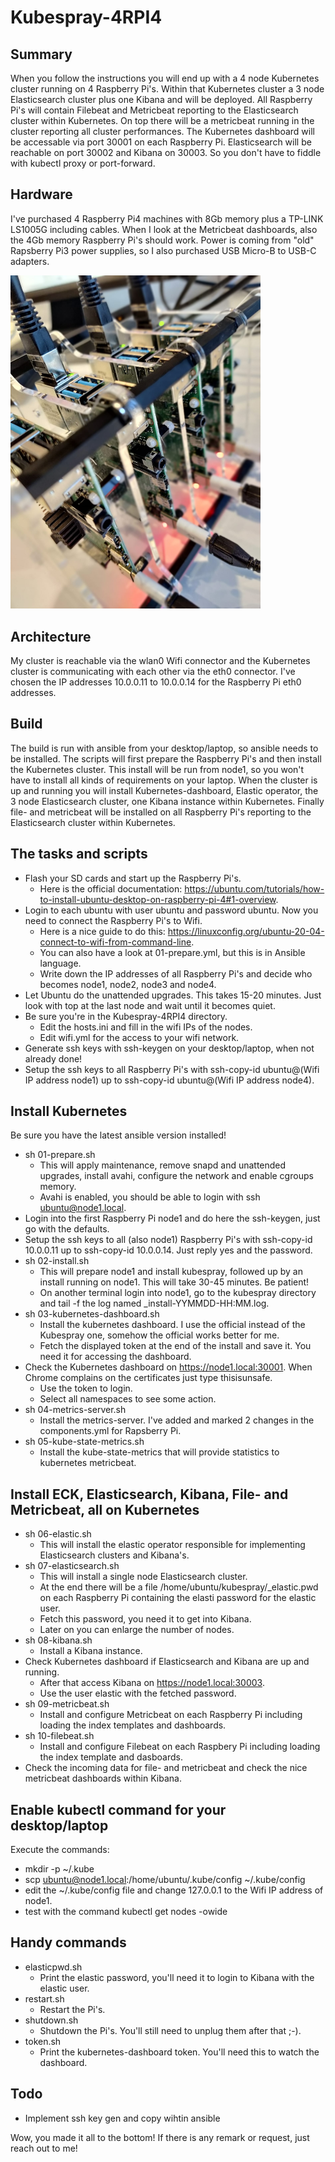 # Kubespray-4RPI4

## Summary
When you follow the instructions you will end up with a 4 node Kubernetes cluster running on 4 Raspberry Pi's. Within that Kubernetes cluster a 3 node Elasticsearch cluster plus one Kibana and will be deployed. All Raspberry Pi's will contain Filebeat and Metricbeat reporting to the Elasticsearch cluster within Kubernetes. On top there will be a metricbeat running in the cluster reporting all cluster performances.
The Kubernetes dashboard will be accessable via port 30001 on each Raspberry Pi. Elasticsearch will be reachable on port 30002 and Kibana on 30003. So you don't have to fiddle with kubectl proxy or port-forward.

## Hardware
I've purchased 4 Raspberry Pi4 machines with 8Gb memory plus a TP-LINK LS1005G including cables. When I look at the Metricbeat dashboards, also the 4Gb memory Raspberry Pi's should work. Power is coming from "old" Rapsberry Pi3 power supplies, so I also purchased USB Micro-B to USB-C adapters.

<img src="https://github.com/bpcvdhelm/Kubespray-4RPI4/blob/main/RpiCluster.jpeg" width="400">

## Architecture
My cluster is reachable via the wlan0 Wifi connector and the Kubernetes cluster is communicating with each other via the eth0 connector. I've chosen the IP addresses 10.0.0.11 to 10.0.0.14 for the Raspberry Pi eth0 addresses.

## Build
The build is run with ansible from your desktop/laptop, so ansible needs to be installed. The scripts will first prepare the Raspberry Pi's and then install the Kubernetes cluster. This install will be run from node1, so you won't have to install all kinds of requirements on your laptop. When the cluster is up and running you will install Kubernetes-dashboard, Elastic operator, the 3 node Elasticsearch cluster, one Kibana instance within Kubernetes. Finally file- and metricbeat will be installed on all Raspberry Pi's reporting to the Elasticsearch cluster within Kubernetes.

## The tasks and scripts
- Flash your SD cards and start up the Raspberry Pi's. 
  - Here is the official documentation: https://ubuntu.com/tutorials/how-to-install-ubuntu-desktop-on-raspberry-pi-4#1-overview.
- Login to each ubuntu with user ubuntu and password ubuntu. Now you need to connect the Raspberry Pi's to Wifi.
  - Here is a nice guide to do this: https://linuxconfig.org/ubuntu-20-04-connect-to-wifi-from-command-line.
  - You can also have a look at 01-prepare.yml, but this is in Ansible language.
  - Write down the IP addresses of all Raspberry Pi's and decide who becomes node1, node2, node3 and node4.
- Let Ubuntu do the unattended upgrades. This takes 15-20 minutes. Just look with top at the last node and wait until it becomes quiet.
- Be sure you're in the Kubespray-4RPI4 directory.
  - Edit the hosts.ini and fill in the wifi IPs of the nodes.
  - Edit wifi.yml for the access to your wifi network.
- Generate ssh keys with ssh-keygen on your desktop/laptop, when not already done!
- Setup the ssh keys to all Raspberry Pi's with ssh-copy-id ubuntu@(Wifi IP address node1) up to ssh-copy-id ubuntu@(Wifi IP address node4).

## Install Kubernetes
Be sure you have the latest ansible version installed!
- sh 01-prepare.sh
  - This will apply maintenance, remove snapd and unattended upgrades, install avahi, configure the network and enable cgroups memory.
  - Avahi is enabled, you should be able to login with ssh ubuntu@node1.local.
- Login into the first Raspberry Pi node1 and do here the ssh-keygen, just go with the defaults.
- Setup the ssh keys to all (also node1) Raspberry Pi's with ssh-copy-id 10.0.0.11 up to ssh-copy-id 10.0.0.14. Just reply yes and the password.
- sh 02-install.sh
  - This will prepare node1 and install kubespray, followed up by an install running on node1. This will take 30-45 minutes. Be patient!
  - On another terminal login into node1, go to the kubespray directory and tail -f the log named _install-YYMMDD-HH:MM.log.
- sh 03-kubernetes-dashboard.sh
  - Install the kubernetes dashboard. I use the official instead of the Kubespray one, somehow the official works better for me.
  - Fetch the displayed token at the end of the install and save it. You need it for accessing the dashboard.
- Check the Kubernetes dashboard on https://node1.local:30001. When Chrome complains on the certificates just type thisisunsafe. 
  - Use the token to login.
  - Select all namespaces to see some action.
- sh 04-metrics-server.sh
  - Install the metrics-server. I've added and marked 2 changes in the components.yml for Rapsberry Pi.
- sh 05-kube-state-metrics.sh
  - Install the kube-state-metrics that will provide statistics to kubernetes metricbeat.

## Install ECK, Elasticsearch, Kibana, File- and Metricbeat, all on Kubernetes
- sh 06-elastic.sh
  - This will install the elastic operator responsible for implementing Elasticsearch clusters and Kibana's.
- sh 07-elasticsearch.sh
  - This will install a single node Elasticsearch cluster.
  - At the end there will be a file /home/ubuntu/kubespray/_elastic.pwd on each Raspberry Pi containing the elasti password for the elastic user.
  - Fetch this password, you need it to get into Kibana.
  - Later on you can enlarge the number of nodes.
- sh 08-kibana.sh
  - Install a Kibana instance.
- Check Kubernetes dashboard if Elasticsearch and Kibana are up and running. 
  - After that access Kibana on https://node1.local:30003.
  - Use the user elastic with the fetched password.
- sh 09-metricbeat.sh
  - Install and configure Metricbeat on each Raspberry Pi including loading the index templates and dashboards.
- sh 10-filebeat.sh
  - Install and configure Filebeat on each Raspbery Pi including loading the index template and dasboards.
- Check the incoming data for file- and metricbeat and check the nice metricbeat dashboards within Kibana.

## Enable kubectl command for your desktop/laptop
Execute the commands:
- mkdir -p ~/.kube
- scp ubuntu@node1.local:/home/ubuntu/.kube/config ~/.kube/config
- edit the ~/.kube/config file and change 127.0.0.1 to the Wifi IP address of node1.
- test with the command kubectl get nodes -owide

## Handy commands
- elasticpwd.sh
  - Print the elastic password, you'll need it to login to Kibana with the elastic user.
- restart.sh
  - Restart the Pi's.
- shutdown.sh
    - Shutdown the Pi's. You'll still need to unplug them after that ;-).
- token.sh
  - Print the kubernetes-dashboard token. You'll need this to watch the dashboard.

## Todo
- Implement ssh key gen and copy wihtin ansible

Wow, you made it all to the bottom! If there is any remark or request, just reach out to me!
